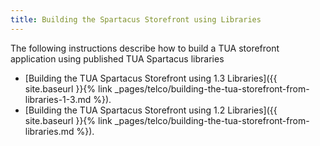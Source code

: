```yaml
---
title: Building the Spartacus Storefront using Libraries
---
```


The following instructions describe how to build a TUA storefront application using published TUA Spartacus libraries

- [Building the TUA Spartacus Storefront using 1.3 Libraries]({{ site.baseurl }}{% link _pages/telco/building-the-tua-storefront-from-libraries-1-3.md %}).
- [Building the TUA Spartacus Storefront using 1.2 Libraries]({{ site.baseurl }}{% link _pages/telco/building-the-tua-storefront-from-libraries.md %}).
